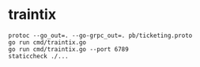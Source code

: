 # traintix

```shell
protoc --go_out=. --go-grpc_out=. pb/ticketing.proto
go run cmd/traintix.go
go run cmd/traintix.go --port 6789
staticcheck ./...
```

